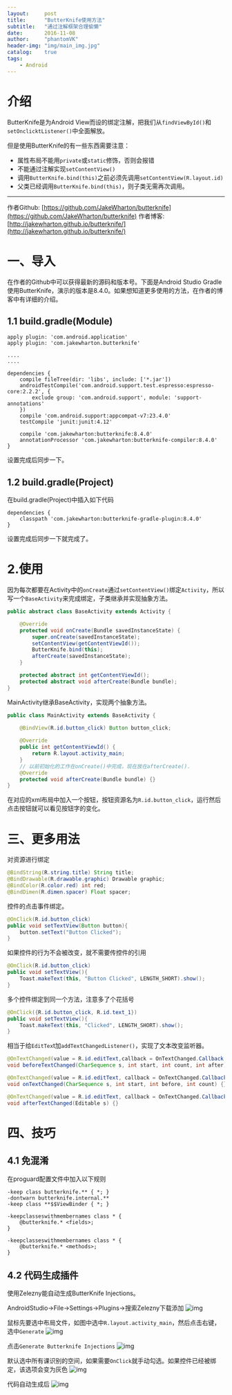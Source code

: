 ```yaml
---
layout:     post
title:      "ButterKnife使用方法"
subtitle:   "通过注解框架合理偷懒"
date:       2016-11-08
author:     "phantomVK"
header-img: "img/main_img.jpg"
catalog:    true
tags:
    - Android
---
```



# 介绍

ButterKnife是为Android View而设的绑定注解，把我们从`findViewById()`和`setOnclicktListener()`中全面解放。

但是使用ButterKnife的有一些东西需要注意：

* 属性布局不能用`private`或`static`修饰，否则会报错
* 不能通过注解实现`setContentView()`
* 调用`ButterKnife.bind(this)`之前必须先调用`setContentView(R.layout.id)`
* 父类已经调用`ButterKnife.bind(this)`，则子类无需再次调用。

____

作者Github: [https://github.com/JakeWharton/butterknife](https://github.com/JakeWharton/butterknife)
作者博客: [http://jakewharton.github.io/butterknife/](http://jakewharton.github.io/butterknife/)

# 一、导入

在作者的Github中可以获得最新的源码和版本号。下面是Android Studio Gradle使用ButterKnife，演示的版本是8.4.0。如果想知道更多使用的方法，在作者的博客中有详细的介绍。


## 1.1 build.gradle(Module)


```
apply plugin: 'com.android.application'
apply plugin: 'com.jakewharton.butterknife'

....
....

dependencies {
    compile fileTree(dir: 'libs', include: ['*.jar'])
    androidTestCompile('com.android.support.test.espresso:espresso-core:2.2.2', {
        exclude group: 'com.android.support', module: 'support-annotations'
    })
    compile 'com.android.support:appcompat-v7:23.4.0'
    testCompile 'junit:junit:4.12'

    compile 'com.jakewharton:butterknife:8.4.0'
    annotationProcessor 'com.jakewharton:butterknife-compiler:8.4.0'
}
```

设置完成后同步一下。

## 1.2 build.gradle(Project)

在build.gradle(Project)中插入如下代码

```
dependencies {
    classpath 'com.jakewharton:butterknife-gradle-plugin:8.4.0'
}
```

设置完成后同步一下就完成了。

# 2.使用

因为每次都要在Activity中的`onCreate`通过`setContentView()`绑定`Activity`，所以写一个`BaseActivity`来完成绑定，子类继承并实现抽象方法。

```java
public abstract class BaseActivity extends Activity {

    @Override
    protected void onCreate(Bundle savedInstanceState) {
        super.onCreate(savedInstanceState);
        setContentView(getContentViewId());
        ButterKnife.bind(this);
        afterCreate(savedInstanceState);
    }

    protected abstract int getContentViewId();
    protected abstract void afterCreate(Bundle bundle);
}
```


MainActivity继承BaseActivity，实现两个抽象方法。

```java
public class MainActivity extends BaseActivity {

    @BindView(R.id.button_click) Button button_click;
    
    @Override
    public int getContentViewId() {
        return R.layout.activity_main;
    }
    // 以前初始化的工作在onCreate()中完成，现在放在afterCreate().
    @Override
    protected void afterCreate(Bundle bundle) {}
}
```

在对应的xml布局中加入一个按钮，按钮资源名为`R.id.button_click`，运行然后点击按钮就可以看见按钮字的变化。

# 三、更多用法

对资源进行绑定

```java
@BindString(R.string.title) String title;
@BindDrawable(R.drawable.graphic) Drawable graphic;
@BindColor(R.color.red) int red;
@BindDimen(R.dimen.spacer) Float spacer;
```

控件的点击事件绑定。

```java
@OnClick(R.id.button_click)
public void setTextView(Button button){
    button.setText("Button Clicked");
}
```

如果控件的行为不会被改变，就不需要传控件的引用

```java
@OnClick(R.id.button_click)
public void setTextView(){
    Toast.makeText(this, "Button Clicked", LENGTH_SHORT).show();  
}
```

多个控件绑定到同一个方法，注意多了个花括号

```java
@OnClick({R.id.button_click, R.id.text_1})
public void setTextView(){
    Toast.makeText(this, "Clicked", LENGTH_SHORT).show();  
}
```

相当于给`EditTex`t加`addTextChangedListener()`，实现了文本改变监听器。

```java
@OnTextChanged(value = R.id.editText,callback = OnTextChanged.Callback.BEFORE_TEXT_CHANGED)
void beforeTextChanged(CharSequence s, int start, int count, int after) {}

@OnTextChanged(value = R.id.editText, callback = OnTextChanged.Callback.TEXT_CHANGED)
void onTextChanged(CharSequence s, int start, int before, int count) {}

@OnTextChanged(value = R.id.editText, callback = OnTextChanged.Callback.AFTER_TEXT_CHANGED)
void afterTextChanged(Editable s) {}
```

# 四、技巧

## 4.1 免混淆

在proguard配置文件中加入以下规则

```
-keep class butterknife.** { *; }
-dontwarn butterknife.internal.**
-keep class **$$ViewBinder { *; }

-keepclasseswithmembernames class * {
    @butterknife.* <fields>;
}

-keepclasseswithmembernames class * {
    @butterknife.* <methods>;
}
```

## 4.2 代码生成插件

使用Zelezny能自动生成ButterKnife Injections。

AndroidStudio->File->Settings->Plugins->搜索Zelezny下载添加
![img](/img/android/Zelezny.png)

鼠标先要选中布局文件，如图中选中`R.layout.activity_main`，然后点击右键，选中`Generate`
![img](/img/android/zelezny_1.jpg)

点击`Generate Butterknife Injections`
![img](/img/android/zelezny_2.jpg)

默认选中所有课识别的空间，如果需要`OnClick`就手动勾选。如果控件已经被绑定，该选项会变为灰色
![img](/img/android/zelezny_3.jpg)

代码自动生成后
![img](/img/android/zelezny_4.jpg)

